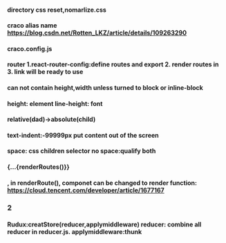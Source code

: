 #### directory css reset,nomarlize.css

#### craco alias name https://blog.csdn.net/Rotten_LKZ/article/details/109263290 

#### craco.config.js

####  router 1.react-router-config:define routes and export 2. render routes in <HashRuuter> 3. link will be ready to use


#### <a> can not contain height,width unless turned to block or inline-block


####  height: element line-height: font

#### relative(dad)->absolute(child)

#### text-indent:-99999px put content out of the screen

#### space: css children selector no space:qualify both 

#### <hashrouter>  {<Navlink><Navlink>...{renderRoutes()}} 

#### <Redirect to='/dir'/>, in renderRoute(), componet can be changed to render function:  https://cloud.tencent.com/developer/article/1677167

### 2
#### Rudux:creatStore(reducer,applymiddleware) reducer: combine all reducer in reducer.js. applymiddleware:thunk

